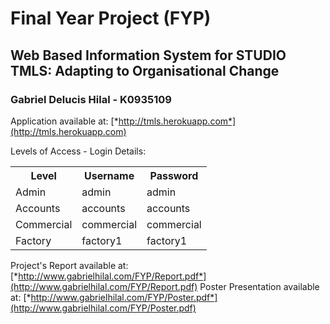 # Final Year Project (FYP)
## Web Based Information System for STUDIO TMLS: Adapting to Organisational Change
### Gabriel Delucis Hilal - K0935109
Application available at: [*http://tmls.herokuapp.com*](http://tmls.herokuapp.com)

Levels of Access - Login Details:

<table>
  <tr>
    <th>Level</th><th>Username</th><th>Password</th>
  </tr>
  <tr>
    <td>Admin</td><td>admin</td><td>admin</td>
  </tr>
  <tr>
    <td>Accounts</td><td>accounts</td><td>accounts</td>
  </tr>
  <tr>
    <td>Commercial</td><td>commercial</td><td>commercial</td>
  </tr>
  <tr>
    <td>Factory</td><td>factory1</td><td>factory1</td>
  </tr>
</table>


Project's Report available at: [*http://www.gabrielhilal.com/FYP/Report.pdf*](http://www.gabrielhilal.com/FYP/Report.pdf)
Poster Presentation available at: [*http://www.gabrielhilal.com/FYP/Poster.pdf*](http://www.gabrielhilal.com/FYP/Poster.pdf)

